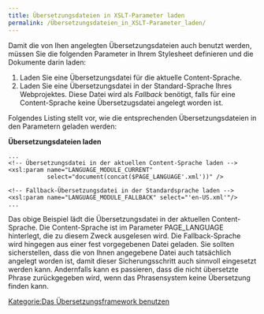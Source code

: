 ```yaml
---
title: Übersetzungsdateien in XSLT-Parameter laden
permalink: /Übersetzungsdateien_in_XSLT-Parameter_laden/
---
```


Damit die von Ihen angelegten Übersetzungsdateien auch benutzt werden, müssen Sie die folgenden Parameter in Ihrem Stylesheet definieren und die Dokumente darin laden:

1.  Laden Sie eine Übersetzungsdatei für die aktuelle Content-Sprache.
2.  Laden Sie eine Übersetzungsdatei in der Standard-Sprache Ihres Webprojektes. Diese Datei wird als *Fallback* benötigt, falls für eine Content-Sprache keine Übersetzugsdatei angelegt worden ist.

Folgendes Listing stellt vor, wie die entsprechenden Übersetzungsdateien in den Parametern geladen werden:

**Übersetzungsdateien laden**

~~~~ {.xml}
...
<!-- Übersetzungsdatei in der aktuellen Content-Sprache laden -->
<xsl:param name="LANGUAGE_MODULE_CURRENT"
           select="document(concat($PAGE_LANGUAGE'.xml'))" />

<!-- Fallback-Übersetzungsdatei in der Standardsprache laden -->
<xsl:param name="LANGUAGE_MODULE_FALLBACK" select="'en-US.xml'"/>
...
~~~~

Das obige Beispiel lädt die Übersetzungsdatei in der aktuellen Content-Sprache. Die Content-Sprache ist im Parameter PAGE_LANGUAGE hinterlegt, die zu diesem Zweck ausgelesen wird. Die Fallback-Sprache wird hingegen aus einer fest vorgegebenen Datei geladen. Sie sollten sicherstellen, dass die von Ihnen angegebene Datei auch tatsächlich angelegt worden ist, damit dieser Sicherungsschritt auch sinnvoll eingesetzt werden kann. Andernfalls kann es passieren, dass die nicht übersetzte Phrase zurückgegeben wird, wenn das Phrasensystem keine Übersetzung finden kann.

[Kategorie:Das Übersetzungsframework benutzen](export_de/Kategorie:Das_Übersetzungsframework_benutzen.md)